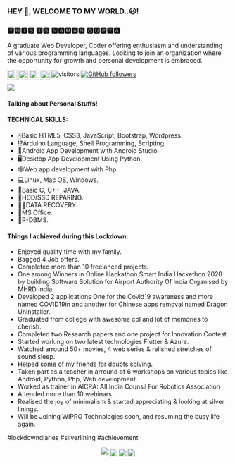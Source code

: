 ### HEY 👋, WELCOME TO MY WORLD..😃!
### 🆃🅷🅸🆂 🅸🆂 🅽🅰🅼🅰🅽 🅶🆄🅿🆃🅰

A graduate Web Developer, Coder offering enthusiasm and understanding of various programming languages. Looking to join an organization where the opportunity for growth and personal development is embraced.

<a href="https://twitter.com/guptanamannn">
  <img align="left" alt="Naman's Twitter" width="22px" src="https://cdn.jsdelivr.net/npm/simple-icons@v3/icons/twitter.svg" />
</a>
<a href="https://www.linkedin.com/in/guptanamannn/">
  <img align="left" alt="Naman's Linkdein" width="22px" src="https://cdn.jsdelivr.net/npm/simple-icons@v3/icons/linkedin.svg" />
</a>
<a href="https://instagram.com/guptanamannn">
  <img align="left" alt="Naman's Medium" width="22px" src="https://cdn.jsdelivr.net/npm/simple-icons@v3/icons/instagram.svg" />
</a>
<a href="https://www.facebook.com/guptanamannn">
  <img align="left" alt="Naman's Youtube" width="22px" src="https://cdn.jsdelivr.net/npm/simple-icons@v3/icons/facebook.svg" />
</a>

![visitors](https://visitor-badge.laobi.icu/badge?page_id=guptanamannn.guptanamannn)
[![GitHub followers](https://img.shields.io/github/followers/guptanamannn.svg?style=social&label=Follow)](https://github.com/guptanamannn?tab=followers)

<img src='https://scontent.fknu1-1.fna.fbcdn.net/v/t1.0-9/s960x960/103649327_2738394549708010_1230101738646439482_o.jpg?_nc_cat=101&_nc_sid=05277f&_nc_ohc=kgxjKQbbhVAAX9it7L-&_nc_ht=scontent.fknu1-1.fna&tp=7&oh=1c359de3776a1734021e20d4d17f309b&oe=5F8B8D33' align='center'>

#### Talking about Personal Stuffs!




#### TECHNICAL SKILLS:


- 🖱Basic HTML5, CSS3, JavaScript, Bootstrap, Wordpress.
- ⁉Arduino Language, Shell Programming, Scripting.
- 📱Android App Development with Android Studio.
- 🖥Desktop App Development Using Python.
- 🕸Web app development with Php.
- 💻Linux, Mac OS, Windows.
- 💭Basic C, C++, JAVA.
- 💾HDD/SSD REPARING.
- 👩‍💻DATA RECOVERY.
- 📃MS Office.
- 📅R-DBMS.

#### Things I achieved during this Lockdown:

- Enjoyed quality time with my family.
- Bagged 4 Job offers.
- Completed more than 10 freelanced projects.
- One among Winners in Online Hackathon Smart India Hackethon 2020 by building Software Solution for Airport Authority Of India Organised by MHRD India.
- Developed 2 applications One for the Covid19 awareness and more named COVID19in and another for Chinese apps removal named Dragon Uninstaller.
- Graduated from college with awesome cpl and lot of memories to cherish.
- Completed two Research papers and one project for Innovation Contest.
- Started working on two latest technologies Flutter & Azure.
- Watched arround 50+ movies, 4 web series & relished stretches of sound sleep.
- Helped some of my friends for doubts solving.
- Taken part as a teacher in arround of 6 workshops on various topics like Android, Python, Php, Web development.
- Worked as trainer in AICRA: All India Counsil For Robotics Association
- Attended more than 10 webinars.
- Realised the joy of minimalism & started appreciating & looking at silver linings.
- Will be Joining WIPRO Technologies soon, and resuming the busy life again.

#lockdowndiaries #silverlining #achievement
<div align="center">
<a href="https://github.com/guptanamannn">
  <img src="https://github-readme-stats.vercel.app/api?username=guptanamannn&hide=[%22issues%22,%22contribs%22]&show_icons=true&title_color=fff&icon_color=79ff97&text_color=9f9f9f&bg_color=151515count_private=true&show_icons=true&title_colour=1688f0&bg_color=000&text_color=eee&icon_color=1688f0" /></a>

<img src='https://scontent.fknu1-1.fna.fbcdn.net/v/t1.0-9/116992872_2784685735078891_6847896363243979890_n.jpg?_nc_cat=102&_nc_sid=110474&_nc_ohc=K4FQQvRqN0AAX90Y_An&_nc_ht=scontent.fknu1-1.fna&oh=66c8afce18bcf96265f7fcf8a1d590ee&oe=5F8A6E36' align='center'>

<img src='https://scontent.fknu1-1.fna.fbcdn.net/v/t1.0-9/s960x960/118075664_10218026571317049_4355257119765899452_o.jpg?_nc_cat=104&_nc_sid=8024bb&_nc_ohc=6H17gUtCWCsAX-Hf8NV&_nc_ht=scontent.fknu1-1.fna&tp=7&oh=446dac8106b2f2789799f76a37403bb3&oe=5F8AE0E7' align='center'>

<img src='https://scontent.fknu1-1.fna.fbcdn.net/v/t1.0-9/117801901_10217985239923790_4923655931773609556_n.jpg?_nc_cat=100&_nc_sid=8024bb&_nc_ohc=l1Ue3dXT-VgAX-qXUqT&_nc_ht=scontent.fknu1-1.fna&oh=ae31bdea4744f9892d82aecaf3223589&oe=5F8CC9C3' align='center'>
</div>
